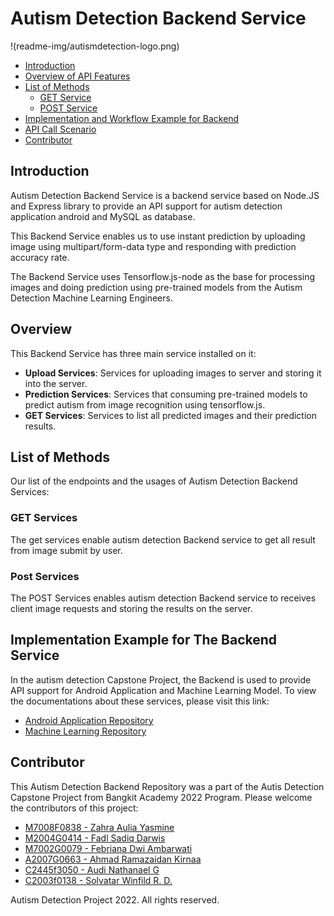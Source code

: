 # Autism Detection Backend Service
!(readme-img/autismdetection-logo.png)
<!-- MarkdownTOC levels="1,2,3" autolink="true"  -->
- [Introduction](#introduction)
- [Overview of API Features](#overview)
- [List of Methods](#list-of-methods)
    - [GET Service](#get-service)
    - [POST Service](#post-service)
- [Implementation and Workflow Example for Backend](#implementation-and-workflow-example-for-backend)
- [API Call Scenario](#api-call-scenario)
- [Contributor](#contributor)
<!-- /MarkdownTOC -->

## Introduction
Autism Detection Backend Service is a backend service based on Node.JS and Express library to provide an API support for autism detection application android and MySQL as database.

This Backend Service enables us to use instant prediction by uploading image using multipart/form-data type and responding with prediction accuracy rate.

The Backend Service uses Tensorflow.js-node as the base for processing images and doing prediction using pre-trained models from the Autism Detection Machine Learning Engineers.

## Overview
This Backend Service has three main service installed on it:
- **Upload Services**: Services for uploading images to server and storing it into the server.
- **Prediction Services**: Services that consuming pre-trained models to  predict autism from image recognition using tensorflow.js.
- **GET Services**: Services to list all predicted images and their prediction results.

## List of Methods
Our list of the endpoints and the usages of Autism Detection Backend Services:
### GET Services
The get services enable autism detection Backend service to get all result from image submit by user.
### Post Services
The POST Services enables autism detection Backend service to receives client image requests and storing the results on the server.

## Implementation Example for The Backend Service
In the autism detection Capstone Project, the Backend is used to provide API support for Android Application and Machine Learning Model. To view the documentations about these services, please visit this link:

- [Android Application Repository](https://github.com/zzidankirana/Autism_Detection)
- [Machine Learning Repository](https://github.com/auliaamine/Capstone-project)

## Contributor
This Autism Detection Backend Repository was a part of the Autis Detection Capstone Project from Bangkit Academy 2022 Program. Please welcome the contributors of this project:

- [M7008F0838 - Zahra Aulia Yasmine](https://github.com/auliaamine/Capstone-project)
- [M2004G0414 - Fadl Sadiq Darwis](https://github.com/FadlSD)
- [M7002G0079 - Febriana Dwi Ambarwati](https://github.com/febrianadwiambar)
- [A2007G0663 - Ahmad Ramazaidan Kirnaa](https://github.com/zzidankirana/Autism_Detection)
- [C2445f3050 - Audi Nathanael G ](https://github.com/reyfuu/capstone-backend)
- [C2003f0138 - Solvatar Winfild R. D.](https://github.com/solvatardh/bangkit_project)


Autism Detection Project 2022. All rights reserved.
